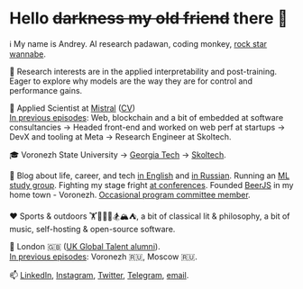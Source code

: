 # Hello ~~darkness my old friend~~ there 👋

ℹ️ My name is Andrey. AI research padawan, coding monkey, [rock star wannabe](https://notsoalive.faillearnrepeat.net/).

🧪 Research interests are in the applied interpretability and post-training. Eager to explore why models are the way they are for control and performance gains.

💼 Applied Scientist at [Mistral](https://mistral.ai/) ([CV](https://faillearnrepeat.net/cv))     
<ins>In previous episodes</ins>: Web, blockchain and a bit of embedded at software consultancies -> Headed front-end and worked on web perf at startups -> DevX and tooling at Meta -> Research Engineer at Skoltech.

🎓 Voronezh State University -> [Georgia Tech](https://blog.faillearnrepeat.net/how-to-get-an-online-masters-in-cs-for-a-price-of-your-morning-latte) -> [Skoltech](https://new.skoltech.ru/en/programs/msc-data-sciences).

🎉 Blog about life, career, and tech [in English](https://blog.faillearnrepeat.net/) and [in Russian](https://t.me/fail_learn_repeat). Running an [ML study group](https://mlmisfits.org/). Fighting my stage fright [at conferences](https://github.com/fxlrnrpt/talks). Founded [BeerJS](https://github.com/beerjs/voronezh) in my home town - Voronezh. [Occasional program committee member](https://docs.google.com/spreadsheets/d/1G1KiWarMH9J1rRToRJFnbTwyOcwOXU056g0INIkT4_w/edit?usp=sharing).

❤️ Sports & outdoors 🏋🥊🚴🏃🏂🏔⛺, a bit of classical lit & philosophy, a bit of music, self-hosting & open-source software.

📌 London 🇬🇧 ([UK Global Talent alumni](https://github.com/fxlrnrpt/uk-global-talent-visa-guide)).     
<ins>In previous episodes</ins>: Voronezh 🇷🇺, Moscow 🇷🇺. 

📫 [LinkedIn](https://www.linkedin.com/in/faillearnrepeat/), [Instagram](https://www.instagram.com/fxlrnrpt/), [Twitter](https://twitter.com/fxlrnrpt), [Telegram](https://t.me/fxlrnrpt), [email](mailto:andrey@faillearnrepeat.net).
